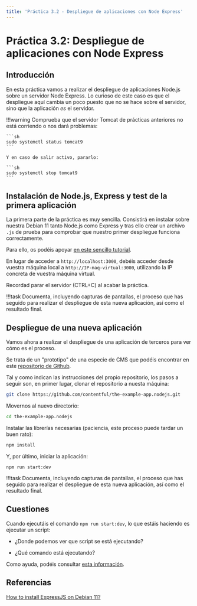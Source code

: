 ```yaml
---
title: 'Práctica 3.2 - Despliegue de aplicaciones con Node Express'
---
```


# Práctica 3.2: Despliegue de aplicaciones con Node Express

## Introducción

En esta práctica vamos a realizar el despliegue de aplicaciones Node.js sobre un servidor Node Express. Lo curioso de este caso es que el despliegue aquí cambia un poco puesto que no se hace sobre el servidor, sino que la aplicación *es* el servidor.

!!!warning
    Comprueba que el servidor Tomcat de prácticas anteriores no está corriendo o nos dará problemas:

    ```sh
    sudo systemctl status tomcat9
    ```

    Y en caso de salir activo, pararlo:

    ```sh
    sudo systemctl stop tomcat9
    ```

## Instalación de Node.js, Express y test de la primera aplicación

La primera parte de la práctica es muy sencilla. Consistirá en instalar sobre nuestra Debian 11 tanto Node.js como Express y tras ello crear un archivo `.js` de prueba para comprobar que nuestro primer despliegue funciona correctamente.

Para ello, os podéis apoyar [en este sencillo tutorial](https://unixcop.com/how-to-install-expressjs-on-debian-11/).

En lugar de acceder a `http://localhost:3000`, debéis acceder desde vuestra máquina local a `http://IP-maq-virtual:3000`, utilizando la IP concreta de vuestra máquina virtual.

Recordad parar el servidor (CTRL+C) al acabar la práctica.

!!!task 
    Documenta, incluyendo capturas de pantallas, el proceso que has seguido para realizar el despliegue de esta nueva aplicación, así como el resultado final.

## Despliegue de una nueva aplicación

Vamos ahora a realizar el despliegue de una aplicación de terceros para ver cómo es el proceso.

Se trata de un "prototipo" de una especie de CMS que podéis encontrar en este [repositorio de Github](https://github.com/contentful/the-example-app.nodejs). 

Tal y como indican las instrucciones del propio repositorio, los pasos a seguir son, en primer lugar, clonar el repositorio a nuesta máquina:

```sh
git clone https://github.com/contentful/the-example-app.nodejs.git
```
Movernos al nuevo directorio:

```sh
cd the-example-app.nodejs
```

Instalar las librerías necesarias (paciencia, este proceso puede tardar un buen rato):

```sh
npm install
```

Y, por último, iniciar la aplicación:

```
npm run start:dev
```
!!!task 
    Documenta, incluyendo capturas de pantallas, el proceso que has seguido para realizar el despliegue de esta nueva aplicación, así como el resultado final.

## Cuestiones

Cuando ejecutáis el comando `npm run start:dev`, lo que estáis haciendo es ejecutar un script:

- ¿Donde podemos ver que script se está ejecutando?

- ¿Qué comando está ejecutando?

Como ayuda, podéis consultar [esta información](https://www.freecodecamp.org/espanol/news/node-js-npm-tutorial/).

## Referencias

[How to install ExpressJS on Debian 11?](https://unixcop.com/how-to-install-expressjs-on-debian-11/)